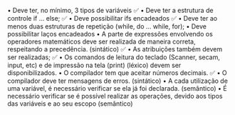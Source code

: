 • Deve ter, no mínimo, 3 tipos de variáveis ✅
• Deve ter a estrutura de controle if ... else; ✅
• Deve possibilitar ifs encadeados ✅
• Deve ter ao menos duas estruturas de repetição (while, do ... while, for); 
• Deve possibilitar laços encadeados 
• A parte de expressões envolvendo os operadores matemáticos deve ser realizada de maneira
correta, respeitando a precedência. (sintático) ✅
• As atribuições também devem ser realizadas; ✅
• Os comandos de leitura do teclado (Scanner, secam, input, etc) e de impressão na tela (print) (léxico) devem ser disponibilizados.
• O compilador tem que aceitar números decimais. ✅
• O compilador deve ter mensagens de erros. (sintático)
• A cada utilização de uma variável, é necessário verificar se ela já foi declarada. (semântico)
• É necessário verificar se é possível realizar as operações, devido aos tipos das variáveis e ao seu escopo (semântico)
